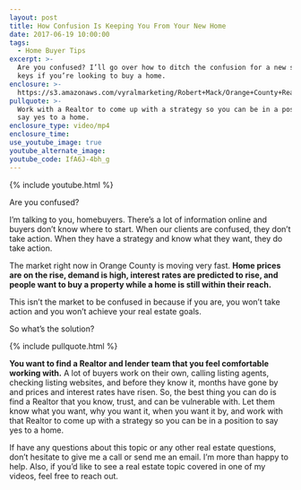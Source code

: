 ```yaml
---
layout: post
title: How Confusion Is Keeping You From Your New Home
date: 2017-06-19 10:00:00
tags:
  - Home Buyer Tips
excerpt: >-
  Are you confused? I’ll go over how to ditch the confusion for a new set of
  keys if you’re looking to buy a home.
enclosure: >-
  https://s3.amazonaws.com/vyralmarketing/Robert+Mack/Orange+County+Real+Estate+Agent+Are+you+confused.mp4
pullquote: >-
  Work with a Realtor to come up with a strategy so you can be in a position to
  say yes to a home.
enclosure_type: video/mp4
enclosure_time:
use_youtube_image: true
youtube_alternate_image:
youtube_code: IfA6J-4bh_g
---
```


{% include youtube.html %}

Are you confused?

I’m talking to you, homebuyers. There’s a lot of information online and buyers don’t know where to start. When our clients are confused, they don’t take action. When they have a strategy and know what they want, they do take action.&nbsp;

The market right now in Orange County is moving very fast. **Home prices are on the rise, demand is high, interest rates are predicted to rise, and people want to buy a property while a home is still within their reach.&nbsp;**

This isn’t the market to be confused in because if you are, you won’t take action and you won’t achieve your real estate goals.&nbsp;

So what’s the solution?&nbsp;

{% include pullquote.html %}

**You want to find a Realtor and lender team that you feel comfortable working with.** A lot of buyers work on their own, calling listing agents, checking listing websites, and before they know it, months have gone by and prices and interest rates have risen. So, the best thing you can do is find a Realtor that you know, trust, and can be vulnerable with. Let them know what you want, why you want it, when you want it by, and work with that Realtor to come up with a strategy so you can be in a position to say yes to a home.&nbsp;

If have any questions about this topic or any other real estate questions, don’t hesitate to give me a call or send me an email. I’m more than happy to help. Also, if you’d like to see a real estate topic covered in one of my videos, feel free to reach out.&nbsp;